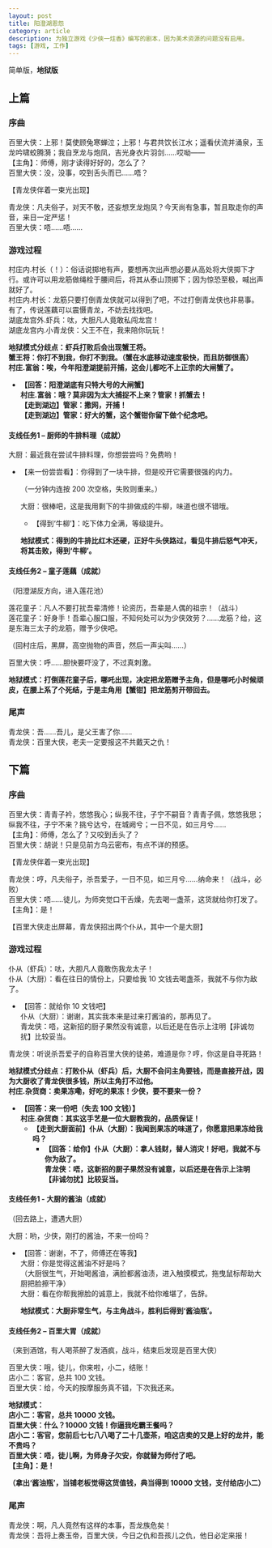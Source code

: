```yaml
---
layout: post
title: 阳澄湖恩怨
category: article
description: 为独立游戏《少侠一炷香》编写的剧本，因为美术资源的问题没有启用。
tags: [游戏, 工作]
---
```


简单版，**地狱版**  

## 上篇

### 序曲
百里大侠：上邪！莫使顾兔寒蝉泣；上邪！与君共饮长江水；遥看伏流并涌泉，玉龙吟啸蛟腾漪；我自烹龙与炮凤，吉光身衣片羽剑……哎呦——  
【主角】：师傅，刚才读得好好的，怎么了？  
百里大侠：没，没事，咬到舌头而已……唔？  

【青龙侠伴着一束光出现】  

青龙侠：凡夫俗子，对天不敬，还妄想烹龙炮凤？今天尚有急事，暂且取走你的声音，来日一定严惩！  
百里大侠：唔……唔……  

### 游戏过程

村庄内.村长（！）：俗话说掷地有声，要想再次出声想必要从高处将大侠掷下才行。或许可以用龙筋做绳栓于腰间后，将其从泰山顶掷下；因为惊恐至极，喊出声就好了。  
村庄内.村长：龙筋只要打倒青龙侠就可以得到了吧，不过打倒青龙侠也非易事。有了，传说莲藕可以震慑青龙，不妨去找找吧。  
湖底龙宫外.虾兵：呔，大胆凡人竟敢私闯龙宫！  
湖底龙宫内.小青龙侠：父王不在，我来陪你玩玩！  

**地狱模式分歧点：虾兵打败后会出现蟹王将。  
蟹王将：你打不到我，你打不到我。（蟹在水底移动速度极快，而且防御很高）  
村庄.富翁：唉，今年阳澄湖提前开捕，这会儿都吃不上正宗的大闸蟹了。**  
- **【回答：阳澄湖底有只特大号的大闸蟹】  
    村庄.富翁：哦？莫非因为太大捕捉不上来？管家！抓蟹去！  
    【走到湖边】管家：撒网，开捕！  
    【走到湖边】管家：好大的蟹，这个蟹钳你留下做个纪念吧。**  

#### 支线任务1 – 厨师的牛排料理（成就）
大厨：最近我在尝试牛排料理，你想尝尝吗？免费哟！  
-   【来一份尝尝看】：你得到了一块牛排，但是咬开它需要很强的内力。  

    （一分钟内连按 200 次空格，失败则重来。）  

    大厨：很棒吧，这是我用剩下的牛排做成的牛柳，味道也很不错哦。  
      - 【得到‘牛柳’】：吃下体力全满，等级提升。  

    **地狱模式：得到的牛排比红木还硬，正好牛头侠路过，看见牛排后怒气冲天，将其击败，得到‘牛柳’。**  

#### 支线任务2 – 童子莲藕（成就）

（阳澄湖反方向，进入莲花池）  

莲花童子：凡人不要打扰吾辈清修！论资历，吾辈是人偶的祖宗！（战斗）  
莲花童子：好身手！吾辈心服口服，不知何处可以为少侠效劳？……龙筋？给，这是东海三太子的龙筋，赠予少侠吧。  

（回村庄后，黑屏，高空抛物的声音，然后一声尖叫……）  

百里大侠：呼……胆快要吓没了，不过真刺激。  

**地狱模式：打倒莲花童子后，哪吒出现，决定把龙筋赠予主角，但是哪吒小时候顽皮，在腰上系了个死结，于是主角用【蟹钳】把龙筋剪开带回去。**  

### 尾声

青龙侠：吾……吾儿，是父王害了你……  
青龙侠：百里大侠，老夫一定要报这不共戴天之仇！  

## 下篇

### 序曲

百里大侠：青青子衿，悠悠我心；纵我不往，子宁不嗣音？青青子佩，悠悠我思；纵我不往，子宁不来？挑兮达兮，在城阙兮；一日不见，如三月兮……  
【主角】：师傅，怎么了？又咬到舌头了？  
百里大侠：胡说！只是见前方乌云密布，有点不详的预感。  

【青龙侠伴着一束光出现】  

青龙侠：哼，凡夫俗子，杀吾爱子，一日不见，如三月兮……纳命来！（战斗，必败）  
百里大侠：唔……徒儿，为师突觉口干舌燥，先去喝一盏茶，这货就给你打发了。  
【主角】：是！  

【百里大侠走出屏幕，青龙侠招出两个仆从，其中一个是大厨】  

### 游戏过程

仆从（虾兵）：呔，大胆凡人竟敢伤我龙太子！  
仆从（大厨）：看在往日的情份上，只要给我 10 文钱去喝盏茶，我就不与你为敌了。  
- 【回答：就给你 10 文钱吧】  
仆从（大厨）：谢谢，其实我本来是过来打酱油的，那再见了。  
青龙侠：唔，这新招的厨子果然没有诚意，以后还是在告示上注明【非诚勿扰】比较妥当。

青龙侠：听说杀吾爱子的自称百里大侠的徒弟，难道是你？哼，你这是自寻死路！  

**地狱模式分歧点：打败仆从（虾兵）后，大厨不会问主角要钱，而是直接开战，因为大厨收了青龙侠很多钱，所以主角打不过他。  
村庄.杂货商：卖果冻嘞，好吃的果冻！少侠，要不要来一份？**  
- **【回答：来一份吧（失去 100 文钱）】  
    村庄.杂货商：其实这手艺是一位大厨教我的，品质保证！**  
    - **【走到大厨面前】仆从（大厨）：我闻到果冻的味道了，你愿意把果冻给我吗？**  
       - **【回答：给你】仆从（大厨）：拿人钱财，替人消灾！好吧，我就不与你为敌了。  
          青龙侠：唔，这新招的厨子果然没有诚意，以后还是在告示上注明【非诚勿扰】比较妥当。**  

#### 支线任务1 - 大厨的酱油（成就）

（回去路上，遭遇大厨）  

大厨：哟，少侠，刚打的酱油，不来一份吗？  
-  【回答：谢谢，不了，师傅还在等我】  
    大厨：你是觉得这酱油不好是吗？  
    （大厨很生气，开始喝酱油，满脸都酱油渍，进入触摸模式，拖曳鼠标帮助大厨把脸擦干净）  
    大厨：看在你帮我擦脸的诚意上，我就不给你难堪了，告辞。  

    **地狱模式：大厨非常生气，与主角战斗，胜利后得到‘酱油瓶’。**  

#### 支线任务2 – 百里大胃（成就）

（来到酒馆，有人喝茶醉了发酒疯，战斗，结束后发现是百里大侠）  

百里大侠：哦，徒儿，你来啦，小二，结账！  
店小二：客官，总共 100 文钱。  
百里大侠：给，今天的按摩服务真不错，下次我还来。  

**地狱模式：  
店小二：客官，总共 10000 文钱。  
百里大侠：什么？10000 文钱！你逼我吃霸王餐吗？  
店小二：客官，您前后七七八八喝了二十几壶茶，咱这店卖的又是上好的龙井，能不贵吗？  
百里大侠：唔，徒儿啊，为师身子欠安，你就替为师付了吧。  
【主角】：是！**  

**（拿出‘酱油瓶’，当铺老板觉得这货值钱，典当得到 10000 文钱，支付给店小二）**

### 尾声

青龙侠：啊，凡人竟然有这样的本事，吾龙族危矣！  
青龙侠：吾将上奏玉帝，百里大侠，今日之仇和吾孩儿之仇，他日必定来报！
